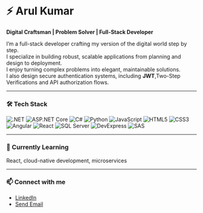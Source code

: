 
# ⚡ Arul Kumar

**Digital Craftsman | Problem Solver | Full-Stack Developer**  

I’m a full-stack developer crafting my version of the digital world step by step.  
I specialize in building robust, scalable applications from planning and design to deployment.  
I enjoy turning complex problems into elegant, maintainable solutions.  
I also design secure authentication systems, including **JWT**,Two-Step Verifications and API authorization flows. 

---

### 🛠️ Tech Stack
<p>
  <img alt=".NET" src="https://img.shields.io/badge/.NET-512BD4?style=for-the-badge&logo=.net&logoColor=white"/>
  <img alt="ASP.NET Core" src="https://img.shields.io/badge/ASP.NET_Core-512BD4?style=for-the-badge&logo=asp.net&logoColor=white"/>
  <img alt="C#" src="https://img.shields.io/badge/C%23-239120?style=for-the-badge&logo=c-sharp&logoColor=white"/>
  <img alt="Python" src="https://img.shields.io/badge/Python-3776AB?style=for-the-badge&logo=python&logoColor=white"/>
  <img alt="JavaScript" src="https://img.shields.io/badge/JavaScript-F7DF1E?style=for-the-badge&logo=javascript&logoColor=black"/>
<img alt="HTML5" src="https://img.shields.io/badge/HTML5-E34F26?style=for-the-badge&logo=html5&logoColor=white"/>
  <img alt="CSS3" src="https://img.shields.io/badge/CSS3-1572B6?style=for-the-badge&logo=css3&logoColor=white"/>
  <img alt="Angular" src="https://img.shields.io/badge/Angular-DD0031?style=for-the-badge&logo=angular&logoColor=white"/>
  <img alt="React" src="https://img.shields.io/badge/React-61DAFB?style=for-the-badge&logo=react&logoColor=black"/>
  <img alt="SQL Server" src="https://img.shields.io/badge/SQL_Server-CC2927?style=for-the-badge&logo=microsoft-sql-server&logoColor=white"/>
   <img alt="DevExpress" src="https://img.shields.io/badge/DevExpress-FF6F00?style=for-the-badge&logo=devexpress&logoColor=white"/>
  <img alt="SAS" src="https://img.shields.io/badge/SAS-659AD2?style=for-the-badge&logo=sas&logoColor=white"/>

</p>

---

### 🌱 Currently Learning
React, cloud-native development, microservices

---

### 📫 Connect with me
- [LinkedIn](https://www.linkedin.com/in/arulkumar-m)  
- <a href="https://mail.google.com/mail/?view=cm&to=arulkumar1062000@gmail.com" target="_blank">Send Email</a>

